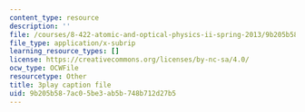 ```yaml
---
content_type: resource
description: ''
file: /courses/8-422-atomic-and-optical-physics-ii-spring-2013/9b205b587ac05be3ab5b748b712d27b5_vFmdogFFcko.vtt
file_type: application/x-subrip
learning_resource_types: []
license: https://creativecommons.org/licenses/by-nc-sa/4.0/
ocw_type: OCWFile
resourcetype: Other
title: 3play caption file
uid: 9b205b58-7ac0-5be3-ab5b-748b712d27b5
---
```

